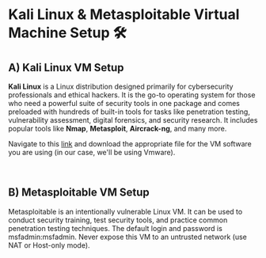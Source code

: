 # Kali Linux & Metasploitable Virtual Machine Setup 🛠️

## A) Kali Linux VM Setup

**Kali Linux** is a Linux distribution designed primarily for cybersecurity professionals and ethical hackers. It is the go-to operating system for those who need a powerful suite of security tools in one package and comes preloaded with hundreds of built-in tools for tasks like penetration testing, vulnerability assessment, digital forensics, and security research. It includes popular tools like **Nmap**, **Metasploit**, **Aircrack-ng**, and many more.

Navigate to this [link](https://www.kali.org/get-kali/#kali-virtual-machines) and download the appropriate file for the VM software you are using (in our case, we'll be using Vmware).

</br>

## B) Metasploitable VM Setup

Metasploitable is an intentionally vulnerable Linux VM. It can be used to conduct security training, test security tools, and practice common penetration testing techniques.
The default login and password is msfadmin:msfadmin.
Never expose this VM to an untrusted network (use NAT or Host-only mode).
